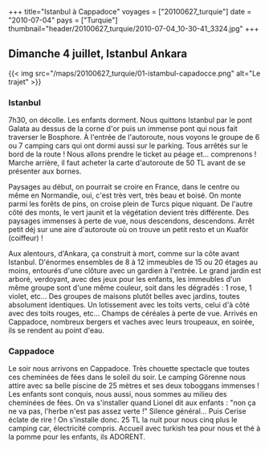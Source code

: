 +++
title="Istanbul à Cappadoce"
voyages = ["20100627_turquie"]
date = "2010-07-04"
pays = ["Turquie"]
thumbnail="header/20100627_turquie/2010-07-04_10-30-41_3324.jpg"
+++


## Dimanche 4 juillet, Istanbul Ankara

{{< img src="/maps/20100627_turquie/01-istambul-capadocce.png" alt="Le trajet" >}}

### Istanbul

7h30, on décolle. Les enfants dorment. Nous quittons Istanbul par le pont Galata au dessus de la corne d'or puis un immense pont qui nous fait traverser le Bosphore. À l'entrée de l'autoroute, nous voyons le groupe de 6 ou 7 camping cars qui ont dormi aussi sur le parking. Tous arrêtés sur le bord de la route ! Nous allons prendre le ticket au péage et... comprenons ! Marche arrière, il faut acheter la carte d'autoroute de 50 TL avant de se présenter aux bornes.

Paysages au début, on pourrait se croire en France, dans le centre ou même en Normandie, oui, c'est très vert, très beau et boisé. On monte parmi les forêts de pins, on croise plein de Turcs pique niquant. De l'autre côté des monts, le vert jaunit et la végétation devient très différente.
Des paysages immenses à perte de vue, nous descendons, descendons. Arrêt petit déj sur une aire d'autoroute où on trouve un petit resto et un Kuaför (coiffeur) !

Aux alentours, d'Ankara, ça construit à mort, comme sur la côte avant Istanbul.
D'énormes ensembles de 8 à 12 immeubles de 15 ou 20 étages au moins, entourés d'une clôture avec un gardien à l'entrée. Le grand jardin est arboré, verdoyant, avec des jeux pour les enfants, les immeubles d'un même groupe sont d'une même couleur, soit dans les dégradés : 1 rose, 1 violet, etc... Des groupes de maisons plutôt belles avec jardins, toutes absolument identiques. Un lotissement avec les toits verts, celui d'à côté avec des toits rouges, etc... Champs de céréales à perte de vue. Arrivés en Cappadoce, nombreux bergers et vaches avec leurs troupeaux, en soirée, ils se rendent au point d'eau.

### Cappadoce

Le soir nous arrivons en Cappadoce. Très chouette spectacle que toutes ces cheminées de fées dans le soleil du soir. Le camping Görenne nous attire avec sa belle piscine de 25 mètres et ses deux toboggans immenses ! Les enfants sont conquis, nous aussi, nous sommes au milieu des cheminées de fées. On va s'installer quand Lionel dit aux enfants : "non ça ne va pas, l'herbe n'est pas assez verte !" Silence général... Puis Cerise éclate de rire ! On s'installe donc. 25 TL la nuit pour nous cinq plus le camping car, électricité compris. Accueil avec turkish tea pour nous et thé à la pomme pour les enfants, ils ADORENT.


